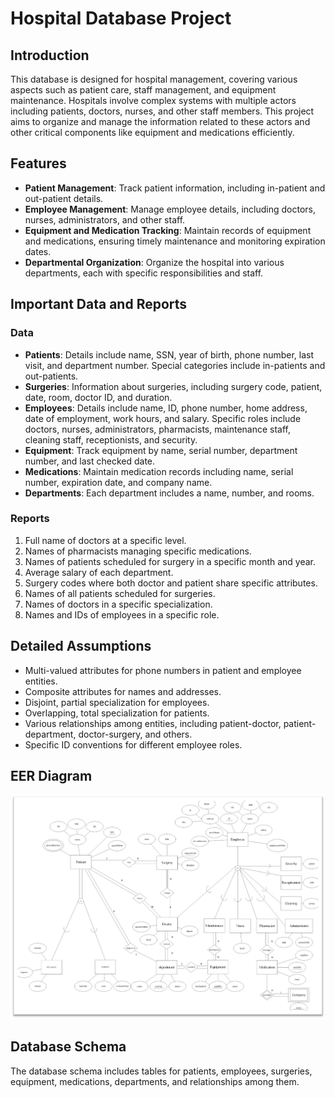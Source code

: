 # Hospital Database Project

## Introduction

This database is designed for hospital management, covering various aspects such as patient care, staff management, and equipment maintenance. Hospitals involve complex systems with multiple actors including patients, doctors, nurses, and other staff members. This project aims to organize and manage the information related to these actors and other critical components like equipment and medications efficiently.

## Features

- **Patient Management**: Track patient information, including in-patient and out-patient details.
- **Employee Management**: Manage employee details, including doctors, nurses, administrators, and other staff.
- **Equipment and Medication Tracking**: Maintain records of equipment and medications, ensuring timely maintenance and monitoring expiration dates.
- **Departmental Organization**: Organize the hospital into various departments, each with specific responsibilities and staff.

## Important Data and Reports

### Data

- **Patients**: Details include name, SSN, year of birth, phone number, last visit, and department number. Special categories include in-patients and out-patients.
- **Surgeries**: Information about surgeries, including surgery code, patient, date, room, doctor ID, and duration.
- **Employees**: Details include name, ID, phone number, home address, date of employment, work hours, and salary. Specific roles include doctors, nurses, administrators, pharmacists, maintenance staff, cleaning staff, receptionists, and security.
- **Equipment**: Track equipment by name, serial number, department number, and last checked date.
- **Medications**: Maintain medication records including name, serial number, expiration date, and company name.
- **Departments**: Each department includes a name, number, and rooms.

### Reports

1. Full name of doctors at a specific level.
2. Names of pharmacists managing specific medications.
3. Names of patients scheduled for surgery in a specific month and year.
4. Average salary of each department.
5. Surgery codes where both doctor and patient share specific attributes.
6. Names of all patients scheduled for surgeries.
7. Names of doctors in a specific specialization.
8. Names and IDs of employees in a specific role.

## Detailed Assumptions

- Multi-valued attributes for phone numbers in patient and employee entities.
- Composite attributes for names and addresses.
- Disjoint, partial specialization for employees.
- Overlapping, total specialization for patients.
- Various relationships among entities, including patient-doctor, patient-department, doctor-surgery, and others.
- Specific ID conventions for different employee roles.

## EER Diagram

![EER Diagram](EER.jpg)

## Database Schema

The database schema includes tables for patients, employees, surgeries, equipment, medications, departments, and relationships among them.


